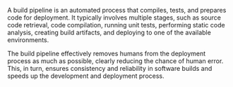 A build pipeline is an automated process that compiles, tests, and prepares code for deployment. It typically involves multiple stages, such as source code retrieval, code compilation, running unit tests, performing static code analysis, creating build artifacts, and deploying to one of the available environments.

The build pipeline effectively removes humans from the deployment process as much as possible, clearly reducing the chance of human error. This, in turn, ensures consistency and reliability in software builds and speeds up the development and deployment process.
